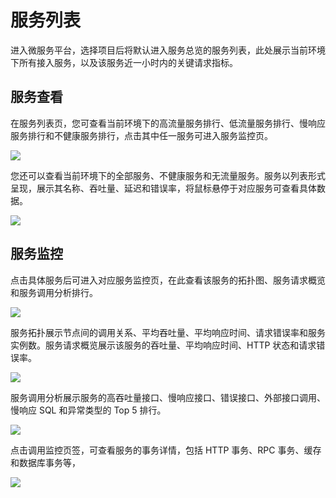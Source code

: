 # 服务列表

进入微服务平台，选择项目后将默认进入服务总览的服务列表，此处展示当前环境下所有接入服务，以及该服务近一小时内的关键请求指标。

## 服务查看

在服务列表页，您可查看当前环境下的高流量服务排行、低流量服务排行、慢响应服务排行和不健康服务排行，点击其中任一服务可进入服务监控页。

![](http://terminus-paas.oss-cn-hangzhou.aliyuncs.com/paas-doc/2021/12/31/b320a4e3-dc30-45fe-a63e-80688577ed92.png)

您还可以查看当前环境下的全部服务、不健康服务和无流量服务。服务以列表形式呈现，展示其名称、吞吐量、延迟和错误率，将鼠标悬停于对应服务可查看具体数据。

![](http://terminus-paas.oss-cn-hangzhou.aliyuncs.com/paas-doc/2022/01/29/fbb2a81c-2f4e-4bca-bd6d-1eb62795fc29.png)

## 服务监控

点击具体服务后可进入对应服务监控页，在此查看该服务的拓扑图、服务请求概览和服务调用分析排行。

![](http://terminus-paas.oss-cn-hangzhou.aliyuncs.com/paas-doc/2022/01/29/52cade83-248d-4bd0-b351-a57645525862.png)

服务拓扑展示节点间的调用关系、平均吞吐量、平均响应时间、请求错误率和服务实例数。服务请求概览展示该服务的吞吐量、平均响应时间、HTTP 状态和请求错误率。

![](http://terminus-paas.oss-cn-hangzhou.aliyuncs.com/paas-doc/2021/12/31/4c7c2ad2-6c25-4696-9cc1-c44de92a4ffe.png)

服务调用分析展示服务的高吞吐量接口、慢响应接口、错误接口、外部接口调用、慢响应 SQL 和异常类型的 Top 5 排行。

![](http://terminus-paas.oss-cn-hangzhou.aliyuncs.com/paas-doc/2021/12/31/1ea6d3b3-8860-4be4-808e-1b24f3796cbf.png)

点击调用监控页签，可查看服务的事务详情，包括 HTTP 事务、RPC 事务、缓存和数据库事务等，

![](http://terminus-paas.oss-cn-hangzhou.aliyuncs.com/paas-doc/2022/02/23/68a7fbe8-6100-4358-8251-08e43f547136.png)

